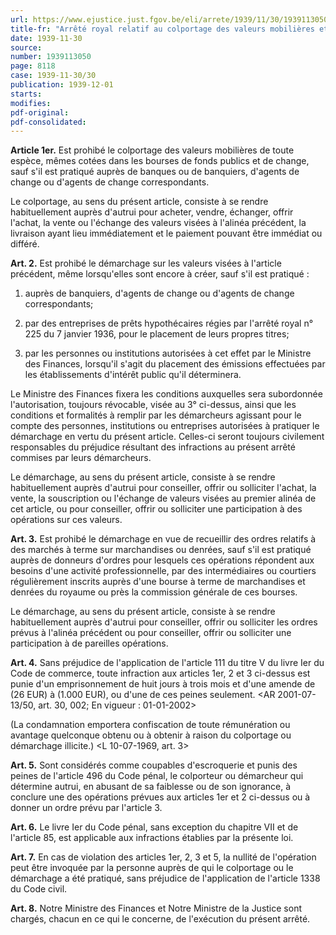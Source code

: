 ```yaml
---
url: https://www.ejustice.just.fgov.be/eli/arrete/1939/11/30/1939113050/justel
title-fr: "Arrêté royal relatif au colportage des valeurs mobilières et au démarchage sur valeurs mobilières et sur marchandises et denrées. - (NOTE : Consultation des versions antérieures à partir du 01-01-1987 et mise à jour au 11-08-2001.) Voir modification(s)"
date: 1939-11-30
source:
number: 1939113050
page: 8118
case: 1939-11-30/30
publication: 1939-12-01
starts:
modifies:
pdf-original:
pdf-consolidated:
---
```


**Article 1er.** Est prohibé le colportage des valeurs mobilières de toute espèce, mêmes cotées dans les bourses de fonds publics et de change, sauf s'il est pratiqué auprès de banques ou de banquiers, d'agents de change ou d'agents de change correspondants.

Le colportage, au sens du présent article, consiste à se rendre habituellement auprès d'autrui pour acheter, vendre, échanger, offrir l'achat, la vente ou l'échange des valeurs visées à l'alinéa précédent, la livraison ayant lieu immédiatement et le paiement pouvant être immédiat ou différé.

**Art. 2.** Est prohibé le démarchage sur les valeurs visées à l'article précédent, même lorsqu'elles sont encore à créer, sauf s'il est pratiqué :

1. auprès de banquiers, d'agents de change ou d'agents de change correspondants;

2. par des entreprises de prêts hypothécaires régies par l'arrêté royal n° 225 du 7 janvier 1936, pour le placement de leurs propres titres;

3. par les personnes ou institutions autorisées à cet effet par le Ministre des Finances, lorsqu'il s'agit du placement des émissions effectuées par les établissements d'intérêt public qu'il déterminera.

Le Ministre des Finances fixera les conditions auxquelles sera subordonnée l'autorisation, toujours révocable, visée au 3° ci-dessus, ainsi que les conditions et formalités à remplir par les démarcheurs agissant pour le compte des personnes, institutions ou entreprises autorisées à pratiquer le démarchage en vertu du présent article. Celles-ci seront toujours civilement responsables du préjudice résultant des infractions au présent arrêté commises par leurs démarcheurs.

Le démarchage, au sens du présent article, consiste à se rendre habituellement auprès d'autrui pour conseiller, offrir ou solliciter l'achat, la vente, la souscription ou l'échange de valeurs visées au premier alinéa de cet article, ou pour conseiller, offrir ou solliciter une participation à des opérations sur ces valeurs.

**Art. 3.** Est prohibé le démarchage en vue de recueillir des ordres relatifs à des marchés à terme sur marchandises ou denrées, sauf s'il est pratiqué auprès de donneurs d'ordres pour lesquels ces opérations répondent aux besoins d'une activité professionnelle, par des intermédiaires ou courtiers régulièrement inscrits auprès d'une bourse à terme de marchandises et denrées du royaume ou près la commission générale de ces bourses.

Le démarchage, au sens du présent article, consiste à se rendre habituellement auprès d'autrui pour conseiller, offrir ou solliciter les ordres prévus à l'alinéa précédent ou pour conseiller, offrir ou solliciter une participation à de pareilles opérations.

**Art. 4.** Sans préjudice de l'application de l'article 111 du titre V du livre Ier du Code de commerce, toute infraction aux articles 1er, 2 et 3 ci-dessus est punie d'un emprisonnement de huit jours à trois mois et d'une amende de (26 EUR) à (1.000 EUR), ou d'une de ces peines seulement. <AR 2001-07-13/50, art. 30, 002;  En vigueur :  01-01-2002>

(La condamnation emportera confiscation de toute rémunération ou avantage quelconque obtenu ou à obtenir à raison du colportage ou démarchage illicite.) <L 10-07-1969, art. 3>

**Art. 5.** Sont considérés comme coupables d'escroquerie et punis des peines de l'article 496 du Code pénal, le colporteur ou démarcheur qui détermine autrui, en abusant de sa faiblesse ou de son ignorance, à conclure une des opérations prévues aux articles 1er et 2 ci-dessus ou à donner un ordre prévu par l'article 3.

**Art. 6.** Le livre Ier du Code pénal, sans exception du chapitre VII et de l'article 85, est applicable aux infractions établies par la présente loi.

**Art. 7.** En cas de violation des articles 1er, 2, 3 et 5, la nullité de l'opération peut être invoquée par la personne auprès de qui le colportage ou le démarchage a été pratiqué, sans préjudice de l'application de l'article 1338 du Code civil.

**Art. 8.** Notre Ministre des Finances et Notre Ministre de la Justice sont chargés, chacun en ce qui le concerne, de l'exécution du présent arrêté.
